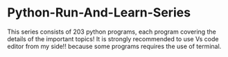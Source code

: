 # Python-Run-And-Learn-Series
This series consists of 203 python programs, each program covering the details of the important topics! 
It is strongly recommended to use Vs code editor from my side!! because some programs requires the use of terminal.
